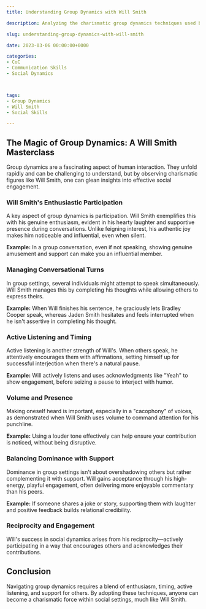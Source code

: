 ```yaml
---
title: Understanding Group Dynamics with Will Smith

description: Analyzing the charismatic group dynamics techniques used by Will Smith, and how they can be leveraged in social interactions.

slug: understanding-group-dynamics-with-will-smith

date: 2023-03-06 00:00:00+0000

categories:
- CoC
- Communication Skills
- Social Dynamics



tags:
- Group Dynamics
- Will Smith
- Social Skills

---
```


## The Magic of Group Dynamics: A Will Smith Masterclass

Group dynamics are a fascinating aspect of human interaction. They unfold rapidly and can be challenging to understand, but by observing charismatic figures like Will Smith, one can glean insights into effective social engagement.

### Will Smith's Enthusiastic Participation

A key aspect of group dynamics is participation. Will Smith exemplifies this with his genuine enthusiasm, evident in his hearty laughter and supportive presence during conversations. Unlike feigning interest, his authentic joy makes him noticeable and influential, even when silent.

**Example:** In a group conversation, even if not speaking, showing genuine amusement and support can make you an influential member.

### Managing Conversational Turns

In group settings, several individuals might attempt to speak simultaneously. Will Smith manages this by completing his thoughts while allowing others to express theirs.

**Example:** When Will finishes his sentence, he graciously lets Bradley Cooper speak, whereas Jaden Smith hesitates and feels interrupted when he isn't assertive in completing his thought.

### Active Listening and Timing

Active listening is another strength of Will's. When others speak, he attentively encourages them with affirmations, setting himself up for successful interjection when there's a natural pause.

**Example:** Will actively listens and uses acknowledgments like "Yeah" to show engagement, before seizing a pause to interject with humor.

### Volume and Presence

Making oneself heard is important, especially in a "cacophony" of voices, as demonstrated when Will Smith uses volume to command attention for his punchline.

**Example:** Using a louder tone effectively can help ensure your contribution is noticed, without being disruptive.

### Balancing Dominance with Support

Dominance in group settings isn't about overshadowing others but rather complementing it with support. Will gains acceptance through his high-energy, playful engagement, often delivering more enjoyable commentary than his peers.

**Example:** If someone shares a joke or story, supporting them with laughter and positive feedback builds relational credibility.

### Reciprocity and Engagement

Will's success in social dynamics arises from his reciprocity—actively participating in a way that encourages others and acknowledges their contributions.

## Conclusion

Navigating group dynamics requires a blend of enthusiasm, timing, active listening, and support for others. By adopting these techniques, anyone can become a charismatic force within social settings, much like Will Smith.
